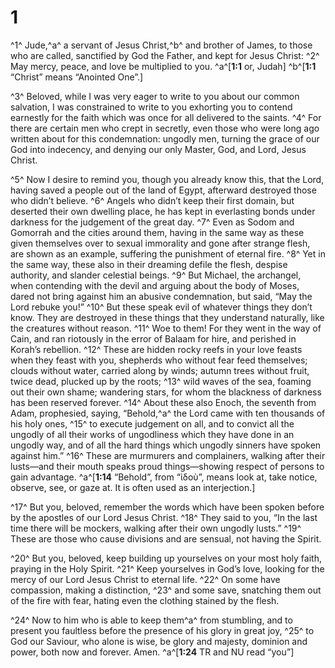 # 1 
^1^ Jude,^a^ a servant of Jesus Christ,^b^ and brother of James, to those who are called, sanctified by God the Father, and kept for Jesus Christ: ^2^ May mercy, peace, and love be multiplied to you. 
^a^[**1:1** or, Judah] ^b^[**1:1** “Christ” means “Anointed One”.]

^3^ Beloved, while I was very eager to write to you about our common salvation, I was constrained to write to you exhorting you to contend earnestly for the faith which was once for all delivered to the saints. ^4^ For there are certain men who crept in secretly, even those who were long ago written about for this condemnation: ungodly men, turning the grace of our God into indecency, and denying our only Master, God, and Lord, Jesus Christ. 

^5^ Now I desire to remind you, though you already know this, that the Lord, having saved a people out of the land of Egypt, afterward destroyed those who didn’t believe. ^6^ Angels who didn’t keep their first domain, but deserted their own dwelling place, he has kept in everlasting bonds under darkness for the judgement of the great day. ^7^ Even as Sodom and Gomorrah and the cities around them, having in the same way as these given themselves over to sexual immorality and gone after strange flesh, are shown as an example, suffering the punishment of eternal fire. ^8^ Yet in the same way, these also in their dreaming defile the flesh, despise authority, and slander celestial beings. ^9^ But Michael, the archangel, when contending with the devil and arguing about the body of Moses, dared not bring against him an abusive condemnation, but said, “May the Lord rebuke you!” ^10^ But these speak evil of whatever things they don’t know. They are destroyed in these things that they understand naturally, like the creatures without reason. ^11^ Woe to them! For they went in the way of Cain, and ran riotously in the error of Balaam for hire, and perished in Korah’s rebellion. ^12^ These are hidden rocky reefs in your love feasts when they feast with you, shepherds who without fear feed themselves; clouds without water, carried along by winds; autumn trees without fruit, twice dead, plucked up by the roots; ^13^ wild waves of the sea, foaming out their own shame; wandering stars, for whom the blackness of darkness has been reserved forever. ^14^ About these also Enoch, the seventh from Adam, prophesied, saying, “Behold,^a^ the Lord came with ten thousands of his holy ones, ^15^ to execute judgement on all, and to convict all the ungodly of all their works of ungodliness which they have done in an ungodly way, and of all the hard things which ungodly sinners have spoken against him.” ^16^ These are murmurers and complainers, walking after their lusts—and their mouth speaks proud things—showing respect of persons to gain advantage. 
^a^[**1:14** “Behold”, from “ἰδοὺ”, means look at, take notice, observe, see, or gaze at. It is often used as an interjection.]

^17^ But you, beloved, remember the words which have been spoken before by the apostles of our Lord Jesus Christ. ^18^ They said to you, “In the last time there will be mockers, walking after their own ungodly lusts.” ^19^ These are those who cause divisions and are sensual, not having the Spirit. 

^20^ But you, beloved, keep building up yourselves on your most holy faith, praying in the Holy Spirit. ^21^ Keep yourselves in God’s love, looking for the mercy of our Lord Jesus Christ to eternal life. ^22^ On some have compassion, making a distinction, ^23^ and some save, snatching them out of the fire with fear, hating even the clothing stained by the flesh. 

^24^ Now to him who is able to keep them^a^ from stumbling, and to present you faultless before the presence of his glory in great joy, ^25^ to God our Saviour, who alone is wise, be glory and majesty, dominion and power, both now and forever. Amen. 
^a^[**1:24** TR and NU read “you”]
